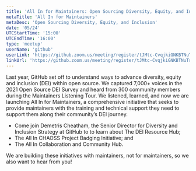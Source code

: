 ```yaml
---
title: 'All In for Maintainers: Open Sourcing Diversity, Equity, and Inclusion'
metaTitle: 'All In for Maintainers'
metaDesc: 'Open Sourcing Diversity, Equity, and Inclusion'
date: '05/24'
UTCStartTime: '15:00'
UTCEndTime: '16:00'
type: 'meetup'
userName: 'github'
userLink: 'https://github.zoom.us/meeting/register/tJMtc-CvqjkiGNKBTNuTsKz0SbMFhplVI7xo'
linkUrl: 'https://github.zoom.us/meeting/register/tJMtc-CvqjkiGNKBTNuTsKz0SbMFhplVI7xo'
---
```


Last year, GitHub set off to understand ways to advance diversity, equity and inclusion (DEI) within open source. We captured 7,000+ voices in the 2021 Open Source DEI Survey and heard from 300 community members during the Maintainers Listening Tour. We listened, learned, and now we are launching All In for Maintainers, a comprehensive initiative that seeks to provide maintainers with the training and technical support they need to support them along their community’s DEI journey. 

- Come join Demetris Cheatham, the Senior Director for Diversity and Inclusion Strategy at GitHub to to learn about The DEI Resource Hub; 
- The All In CHAOSS Project Badging Initiative; and
- The All In Collaboration and Community Hub. 

We are building these initiatives with maintainers, not for maintainers, so we also want to hear from you!
